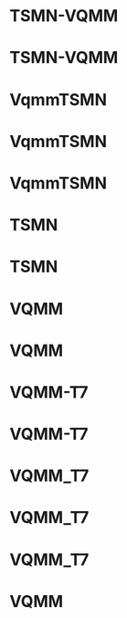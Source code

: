 # TSMN-VQMM
# TSMN-VQMM
# VqmmTSMN
# VqmmTSMN
# VqmmTSMN
# TSMN
# TSMN
# VQMM
# VQMM
# VQMM-T7
# VQMM-T7
# VQMM_T7
# VQMM_T7
# VQMM_T7
# VQMM
